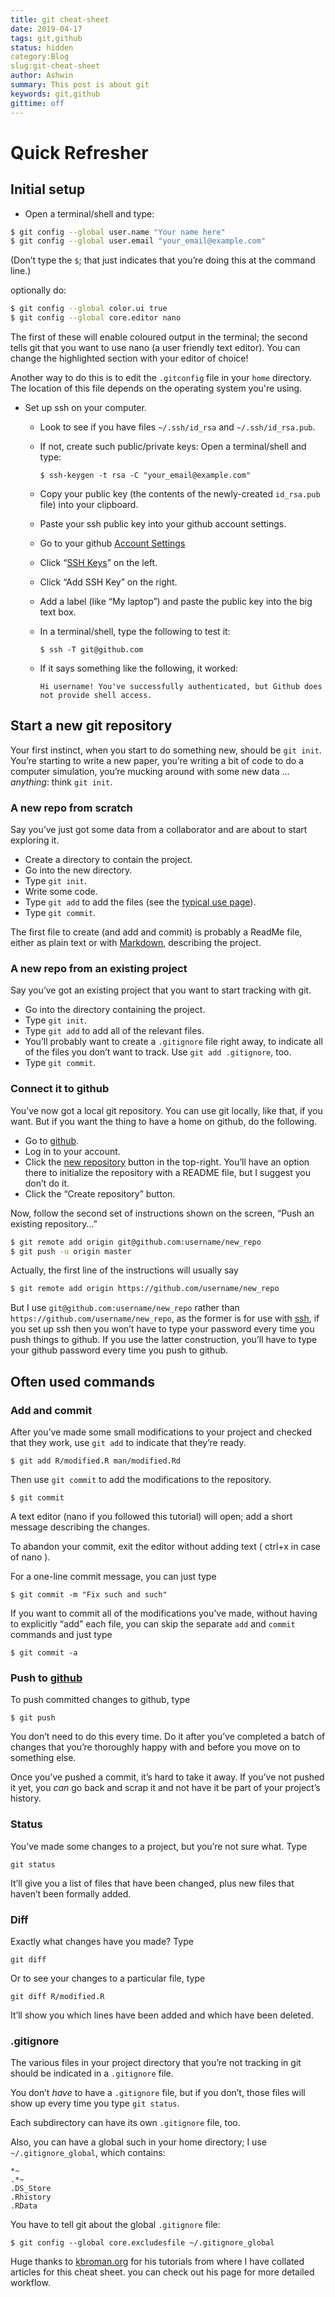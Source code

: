```yaml
---
title: git cheat-sheet
date: 2019-04-17
tags: git,github
status: hidden
category:Blog
slug:git-cheat-sheet
author: Ashwin
summary: This post is about git
keywords: git,github
gittime: off
---
```


# Quick Refresher

## Initial setup

* Open a terminal/shell and type:

```bash
$ git config --global user.name "Your name here"
$ git config --global user.email "your_email@example.com"
```

(Don’t type the `$`; that just indicates that you’re doing this at the command line.)

optionally do:

```bash
$ git config --global color.ui true
$ git config --global core.editor nano
```

The first of these will enable coloured output in the terminal; the second tells git that you want to use nano (a user friendly text editor). You can change the highlighted section with your editor of choice!

Another way to do this is to edit the `.gitconfig` file in your `home` directory. The location of this file depends on the operating system you're using.

- Set up ssh on your computer. 

  - Look to see if you have files `~/.ssh/id_rsa` and `~/.ssh/id_rsa.pub`.

  - If not, create such public/private keys: Open a terminal/shell and type:

    ```
    $ ssh-keygen -t rsa -C "your_email@example.com"
    ```

  - Copy your public key (the contents of the newly-created `id_rsa.pub` file) into your clipboard.

  - Paste your ssh public key into your github account settings.

  - Go to your github [Account Settings](https://github.com/settings/profile)

  - Click “[SSH Keys](https://github.com/settings/ssh)” on the left.

  - Click “Add SSH Key” on the right.

  - Add a label (like “My laptop”) and paste the public key into the big text box.

  - In a terminal/shell, type the following to test it:

    ```
    $ ssh -T git@github.com
    ```

  - If it says something like the following, it worked:

    ```
    Hi username! You've successfully authenticated, but Github does
    not provide shell access.
    ```



## Start a new git repository

Your first instinct, when you start to do something new, should be `git init`. You’re starting to write a new paper, you’re writing a bit of code to do a computer simulation, you’re mucking around with some new data … *anything*: think `git init`.

### A new repo from scratch

Say you’ve just got some data from a collaborator and are about to start exploring it.

- Create a directory to contain the project.
- Go into the new directory.
- Type `git init`.
- Write some code.
- Type `git add` to add the files (see the [typical use page](https://kbroman.org/github_tutorial/pages/routine.html)).
- Type `git commit`.

The first file to create (and add and commit) is probably a ReadMe file, either as plain text or with [Markdown](https://daringfireball.net/projects/markdown/), describing the project.

### A new repo from an existing project

Say you’ve got an existing project that you want to start tracking with git.

- Go into the directory containing the project.
- Type `git init`.
- Type `git add` to add all of the relevant files.
- You’ll probably want to create a `.gitignore` file right away, to indicate all of the files you don’t want to track. Use `git add .gitignore`, too.
- Type `git commit`.

### Connect it to github

You’ve now got a local git repository. You can use git locally, like that, if you want. But if you want the thing to have a home on github, do the following.

- Go to [github](https://github.com/).
- Log in to your account.
- Click the [new repository](https://github.com/new) button in the top-right. You’ll have an option there to initialize the repository with a README file, but I suggest you  don’t do it.
- Click the “Create repository” button.

Now, follow the second set of instructions shown on the screen, “Push an existing repository…”

```bash
$ git remote add origin git@github.com:username/new_repo
$ git push -u origin master
```

Actually, the first line of the instructions will usually say

```bash
$ git remote add origin https://github.com/username/new_repo
```

But I use `git@github.com:username/new_repo` rather than `https://github.com/username/new_repo`, as the former is for use with [ssh](https://en.wikipedia.org/wiki/Secure_Shell), if you set up ssh  then you won’t have to type your password every time you push things to github. If you use the latter construction, you’ll have to type your github password every time you push to github.



## Often used commands

### Add and commit

After you’ve made some small modifications to your project and checked that they work, use `git add` to indicate that they’re ready.

```
$ git add R/modified.R man/modified.Rd
```

Then use `git commit` to add the modifications to the repository.

```
$ git commit
```

A text editor (nano if you followed this tutorial) will open; add a short message describing the changes.

To abandon your commit, exit the editor without adding text ( ctrl+x in case of nano ).

For a one-line commit message, you can just type

```
$ git commit -m "Fix such and such"
```

If you want to commit all of the modifications you’ve made, without having to explicitly “add” each file, you can skip the separate `add` and `commit` commands and just type

```
$ git commit -a
```



### Push to [github](https://github.com/)

To push committed changes to github, type

```
$ git push
```

You don’t need to do this every time. Do it after you’ve completed a batch of changes that you’re thoroughly happy with and before you move on to something else.

Once you’ve pushed a commit, it’s hard to take it away. If you’ve not pushed it yet, you *can* go back and scrap it and not have it be part of your project’s history.

### Status

You’ve made some changes to a project, but you’re not sure what. Type

```
git status
```

It’ll give you a list of files that have been changed, plus new files that haven’t been formally added.

### Diff

Exactly what changes have you made? Type

```
git diff
```

Or to see your changes to a particular file, type

```
git diff R/modified.R
```

It’ll show you which lines have been added and which have been deleted.

### .gitignore

The various files in your project directory that you’re not tracking in git should be indicated in a `.gitignore` file.

You don’t *have* to have a `.gitignore` file, but if you don’t, those files will show up every time you type `git status`.

Each subdirectory can have its own `.gitignore` file, too.

Also, you can have a global such in your home directory; I use `~/.gitignore_global`, which contains:

```
*~
.*~
.DS_Store
.Rhistory
.RData
```

You have to tell git about the global `.gitignore` file:

```
$ git config --global core.excludesfile ~/.gitignore_global
```





Huge thanks to [kbroman.org](https://kbroman.org/github_tutorial/) for his tutorials from where I have collated articles for this cheat sheet. you can check out his page for more detailed workflow. 